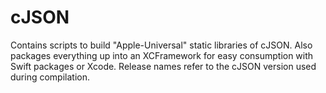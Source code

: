 # cJSON

Contains scripts to build "Apple-Universal" static libraries of cJSON. Also packages everything up into an XCFramework for easy consumption with Swift packages or Xcode.
Release names refer to the cJSON version used during compilation.
